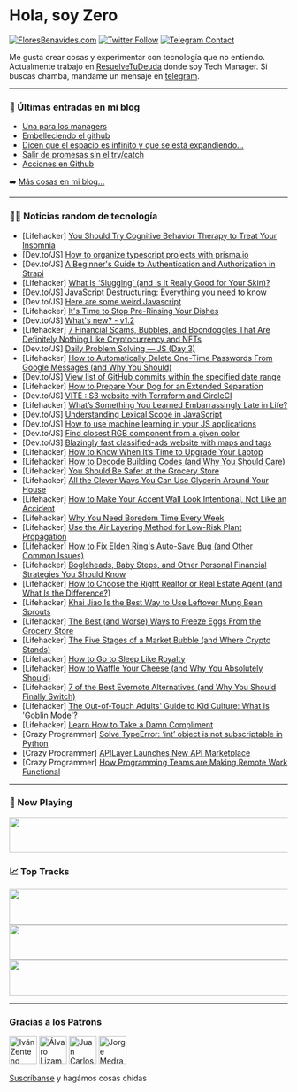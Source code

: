 # Hola, soy Zero

[![FloresBenavides.com](https://img.shields.io/website?down_message=oops&label=MiBlog&style=for-the-badge&up_message=online&url=https%3A%2F%2Ffloresbenavides.com)](https://floresbenavides.com) [![Twitter Follow](https://img.shields.io/twitter/follow/ZeroDragon?color=%231DA1F2&label=Follow&logo=twitter&logoColor=ffffff&style=for-the-badge)](https://twitter.com/zerodragon) [![Telegram Contact](https://img.shields.io/badge/escr%C3%ADbeme-ZeroDragon-%2326A5E4?style=for-the-badge&logo=telegram)](https://t.me/zerodragon)

Me gusta crear cosas y experimentar con tecnología que no entiendo.
Actualmente trabajo en [ResuelveTuDeuda](http://github.com/resuelve) donde soy Tech Manager.
Si buscas chamba, mandame un mensaje en [telegram](https://t.me/zerodragon).

---

### 📕 Últimas entradas en mi blog
<!-- BLOG-POST-LIST:START -->
- [Una para los managers](https://floresbenavides.com/una-para-los-managers/)
- [Embelleciendo el github](https://floresbenavides.com/embelleciendo-el-github/)
- [Dicen que el espacio es infinito y que se está expandiendo…](https://floresbenavides.com/dicen-que-el-espacio-es-infinito-y-que-se-esta-expandiendo/)
- [Salir de promesas sin el try/catch](https://floresbenavides.com/salir-de-promesas-sin-el-try-catch/)
- [Acciones en Github](https://floresbenavides.com/acciones-en-github/)
<!-- BLOG-POST-LIST:END -->

➡️ [Más cosas en mi blog...](https://floresbenavides.com)

---

### 👨‍💻 Noticias random de tecnología
<!-- TECH-POSTS:START -->
- [Lifehacker] [You Should Try Cognitive Behavior Therapy to Treat Your Insomnia](https://lifehacker.com/you-should-try-cognitive-behavior-therapy-to-treat-your-1848602131)
- [Dev.to/JS] [How to organize typescript projects with prisma.io](https://dev.to/kaaiomarxx/how-to-organize-typescript-projects-with-prismaio-4c6e)
- [Dev.to/JS] [A Beginner&#39;s Guide to Authentication and Authorization in Strapi](https://dev.to/strapi/a-beginners-guide-to-authentication-and-authorization-in-strapi-1hnh)
- [Lifehacker] [What Is ‘Slugging’ &lpar;and Is It Really Good for Your Skin&rpar;?](https://lifehacker.com/what-is-slugging-and-is-it-really-good-for-your-skin-1848602292)
- [Dev.to/JS] [JavaScript Destructuring: Everything you need to know](https://dev.to/thatanjan/javascript-destructuring-everything-you-need-to-know-4ch3)
- [Dev.to/JS] [Here are some weird Javascript](https://dev.to/pranish07/here-are-some-weird-javascript-27nh)
- [Lifehacker] [It&#39;s Time to Stop Pre-Rinsing Your Dishes](https://lifehacker.com/its-time-to-stop-pre-rinsing-your-dishes-1848601416)
- [Dev.to/JS] [What&#39;s new? - v1.2](https://dev.to/medusajs/whats-new-v12-2fdp)
- [Lifehacker] [7 Financial Scams, Bubbles, and Boondoggles That Are Definitely Nothing Like Cryptocurrency and NFTs](https://lifehacker.com/7-financial-scams-bubbles-and-boondoggles-that-are-de-1848596255)
- [Dev.to/JS] [Daily Problem Solving — JS &lpar;Day 3&rpar;](https://dev.to/tanvirrahman/daily-problem-solving-js-day-3-64l)
- [Lifehacker] [How to Automatically Delete One-Time Passwords From Google Messages &lpar;and Why You Should&rpar;](https://lifehacker.com/how-to-automatically-delete-one-time-passwords-from-goo-1848601785)
- [Dev.to/JS] [View list of GitHub commits within the specified date range](https://dev.to/codewithsnowbit/view-list-of-github-commits-within-the-specified-date-range-3kl8)
- [Lifehacker] [How to Prepare Your Dog for an Extended Separation](https://lifehacker.com/how-to-prepare-your-dog-for-an-extended-separation-1848601512)
- [Dev.to/JS] [VITE : S3 website with Terraform and CircleCI](https://dev.to/jorgetovar621/vite-website-using-aws-terraform-and-circleci-4daj)
- [Lifehacker] [What’s Something You Learned Embarrassingly Late in Life?](https://lifehacker.com/what-s-something-you-learned-embarrassingly-late-in-lif-1848601501)
- [Dev.to/JS] [Understanding Lexical Scope in JavaScript](https://dev.to/maitrakhatri/understanding-lexical-scope-in-javascript-4j6o)
- [Dev.to/JS] [How to use machine learning in your JS applications](https://dev.to/gary149/how-to-use-machine-learning-in-your-js-applications-462p)
- [Dev.to/JS] [Find closest RGB component from a given color](https://dev.to/manishgs/find-closest-rgb-component-from-a-given-color-5hg1)
- [Dev.to/JS] [Blazingly fast classified-ads website with maps and tags](https://dev.to/bacloud22/a-performant-classified-ads-website-with-maps-and-tags-4gmg)
- [Lifehacker] [How to Know When It’s Time to Upgrade Your Laptop](https://lifehacker.com/how-to-know-when-it-s-time-to-upgrade-your-laptop-1848571755)
- [Lifehacker] [How to Decode Building Codes &lpar;and Why You Should Care&rpar;](https://lifehacker.com/how-to-decode-building-codes-and-why-you-should-care-1848598207)
- [Lifehacker] [You Should Be Safer at the Grocery Store](https://lifehacker.com/you-should-be-safer-at-the-grocery-store-1848598210)
- [Lifehacker] [All the Clever Ways You Can Use Glycerin Around Your House](https://lifehacker.com/all-the-clever-ways-you-can-use-glycerin-around-your-ho-1848598215)
- [Lifehacker] [How to Make Your Accent Wall Look Intentional, Not Like an Accident](https://lifehacker.com/how-to-make-your-accent-wall-look-intentional-not-like-1848598136)
- [Lifehacker] [Why You Need Boredom Time Every Week](https://lifehacker.com/why-you-need-boredom-time-every-week-1848594122)
- [Lifehacker] [Use the Air Layering Method for Low-Risk Plant Propagation](https://lifehacker.com/use-the-air-layering-method-for-low-risk-plant-propagat-1848594128)
- [Lifehacker] [How to Fix Elden Ring&#39;s Auto-Save Bug &lpar;and Other Common Issues&rpar;](https://lifehacker.com/how-to-fix-elden-rings-auto-save-bug-and-other-common-1848596268)
- [Lifehacker] [Bogleheads, Baby Steps, and Other Personal Financial Strategies You Should Know](https://lifehacker.com/bogleheads-baby-steps-and-other-personal-financial-st-1848591137)
- [Lifehacker] [How to Choose the Right Realtor or Real Estate Agent &lpar;and What Is the Difference?&rpar;](https://lifehacker.com/how-to-choose-the-right-realtor-or-real-estate-agent-a-1848595452)
- [Lifehacker] [Khai Jiao Is the Best Way to Use Leftover Mung Bean Sprouts](https://lifehacker.com/khai-jiao-is-the-best-way-to-use-leftover-mung-bean-spr-1848594589)
- [Lifehacker] [The Best &lpar;and Worse&rpar; Ways to Freeze Eggs From the Grocery Store](https://lifehacker.com/the-best-and-worse-ways-to-freeze-eggs-from-the-groce-1848594106)
- [Lifehacker] [The Five Stages of a Market Bubble &lpar;and Where Crypto Stands&rpar;](https://lifehacker.com/the-five-of-a-market-bubble-and-where-crypto-is-1848594064)
- [Lifehacker] [How to Go to Sleep Like Royalty](https://lifehacker.com/how-to-go-to-sleep-like-fucking-royalty-1848593982)
- [Lifehacker] [How to Waffle Your Cheese &lpar;and Why You Absolutely Should&rpar;](https://lifehacker.com/how-to-waffle-your-cheese-and-why-you-absolutely-shoul-1848593888)
- [Lifehacker] [7 of the Best Evernote Alternatives &lpar;and Why You Should Finally Switch&rpar;](https://lifehacker.com/7-of-the-best-evernote-alternatives-and-why-you-should-1848592934)
- [Lifehacker] [The Out-of-Touch Adults&#39; Guide to Kid Culture: What Is &#39;Goblin Mode&#39;?](https://lifehacker.com/the-out-of-touch-adults-guide-to-kid-culture-what-is-g-1848590555)
- [Lifehacker] [Learn How to Take a Damn Compliment](https://lifehacker.com/learn-how-to-take-a-damn-compliment-1848590472)
- [Crazy Programmer] [Solve TypeError: ‘int’ object is not subscriptable in Python](https://www.thecrazyprogrammer.com/2022/02/typeerror-int-object-is-not-subscriptable.html)
- [Crazy Programmer] [APILayer Launches New API Marketplace](https://www.thecrazyprogrammer.com/2022/02/apilayer-launches-new-api-marketplace.html)
- [Crazy Programmer] [How Programming Teams are Making Remote Work Functional](https://www.thecrazyprogrammer.com/2022/02/how-programming-teams-are-making-remote-work-functional.html)<!-- TECH-POSTS:END -->

---

### 🎵 Now Playing
<a href="https://spotify-now-playing-dun.vercel.app/now-playing?open"><img src="https://spotify-now-playing-dun.vercel.app/now-playing" width="540" height="64"></a>

### 📈 Top Tracks
<a href="https://spotify-now-playing-dun.vercel.app/top-tracks?i=1&open"><img src="https://spotify-now-playing-dun.vercel.app/top-tracks?i=1" width="540" height="64"></a>
<a href="https://spotify-now-playing-dun.vercel.app/top-tracks?i=2&open"><img src="https://spotify-now-playing-dun.vercel.app/top-tracks?i=2" width="540" height="64"></a>
<a href="https://spotify-now-playing-dun.vercel.app/top-tracks?i=3&open"><img src="https://spotify-now-playing-dun.vercel.app/top-tracks?i=3" width="540" height="64"></a>

---

### Gracias a los Patrons
[<img src="https://avatars.githubusercontent.com/u/243380?v=4" alt="Iván Zenteno" width="50px">](https://github.com/k001) [<img src="https://avatars.githubusercontent.com/u/19955639?v=4" alt="Álvaro Lizama" width="50px">](https://github.com/alvarolizama) [<img src="https://avatars.githubusercontent.com/u/2718753?v=4" alt="Juan Carlos Ruiz" width="50px">](https://github.com/JuanCrg90) [<img src="https://avatars.githubusercontent.com/u/37025?v=4" alt="Jorge Medrano" width="50px">](https://github.com/h1pp1e) 

[Suscríbanse](https://www.patreon.com/zerodragon) y hagámos cosas chidas
